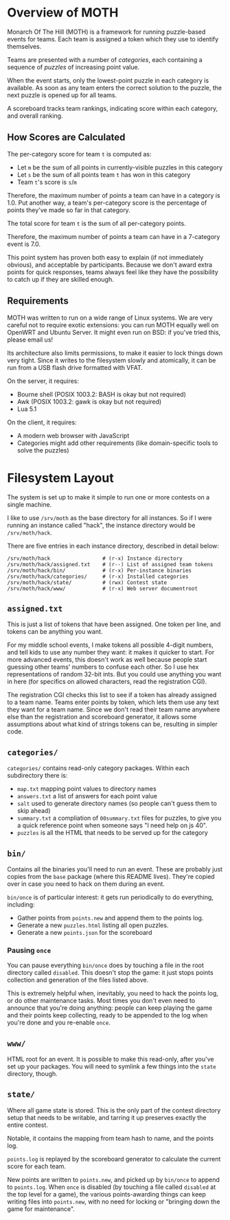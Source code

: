 Overview of MOTH
================

Monarch Of The Hill (MOTH) is a framework for running puzzle-based events for teams.
Each team is assigned a token which they use to identify themselves.

Teams are presented with a number of *categories*,
each containing a sequence of *puzzles* of increasing point value.

When the event starts, only the lowest-point puzzle in each category is available.
As soon as any team enters the correct solution to the puzzle,
the next puzzle is opened up for all teams.

A scoreboard tracks team rankings,
indicating score within each category,
and overall ranking.


How Scores are Calculated
-------------------------

The per-category score for team `t` is computed as:

* Let `m` be the sum of all points in currently-visible puzzles in this category
* Let `s` be the sum of all points team `t` has won in this category
* Team `t`'s score is `s`/`m`

Therefore, the maximum number of points a team can have in a category is 1.0.
Put another way, a team's per-category score is the percentage of points they've made so far in that category.

The total score for team `t` is the sum of all per-category points.

Therefore, the maximum number of points a team can have in a 7-category event is 7.0.

This point system has proven both easy to explain (if not immediately obvious),
and acceptable by participants.
Because we don't award extra points for quick responses,
teams always feel like they have the possibility to catch up if they are skilled enough.


Requirements
-------------

MOTH was written to run on a wide range of Linux systems.
We are very careful not to require exotic extensions:
you can run MOTH equally well on OpenWRT and Ubuntu Server.
It might even run on BSD: if you've tried this, please email us!

Its architecture also limits permissions,
to make it easier to lock things down very tight.
Since it writes to the filesystem slowly and atomically,
it can be run from a USB flash drive formatted with VFAT.


On the server, it requires:

* Bourne shell (POSIX 1003.2: BASH is okay but not required)
* Awk (POSIX 1003.2: gawk is okay but not required)
* Lua 5.1


On the client, it requires:

* A modern web browser with JavaScript
* Categories might add other requirements (like domain-specific tools to solve the puzzles)


Filesystem Layout
=================

The system is set up to make it simple to run one or more contests on a single machine.

I like to use `/srv/moth` as the base directory for all instances.
So if I were running an instance called "hack",
the instance directory would be `/srv/moth/hack`.

There are five entries in each instance directory, described in detail below:

    /srv/moth/hack                 # (r-x) Instance directory
    /srv/moth/hack/assigned.txt    # (r--) List of assigned team tokens
    /srv/moth/hack/bin/            # (r-x) Per-instance binaries
    /srv/moth/hack/categories/     # (r-x) Installed categories
    /srv/moth/hack/state/          # (rwx) Contest state
    /srv/moth/hack/www/            # (r-x) Web server documentroot



`assigned.txt`
----------------

This is just a list of tokens that have been assigned.
One token per line, and tokens can be anything you want.

For my middle school events, I make tokens all possible 4-digit numbers,
and tell kids to use any number they want: it makes it quicker to start.
For more advanced events,
this doesn't work as well because people start guessing other teams' numbers to confuse each other.
So I use hex representations of random 32-bit ints.
But you could use anything you want in here (for specifics on allowed characters, read the registration CGI).

The registration CGI checks this list to see if a token has already assigned to a team name.
Teams enter points by token,
which lets them use any text they want for a team name.
Since we don't read their team name anywhere else than the registration and scoreboard generator,
it allows some assumptions about what kind of strings tokens can be,
resulting in simpler code.


`categories/`
--------------

`categories/` contains read-only category packages.
Within each subdirectory there is:

* `map.txt` mapping point values to directory names
* `answers.txt` a list of answers for each point value
* `salt` used to generate directory names (so people can't guess them to skip ahead)
* `summary.txt` a compliation of `00summary.txt` files for puzzles, to give you a quick reference point when someone says "I need help on js 40".
* `puzzles` is all the HTML that needs to be served up for the category


`bin/`
------

Contains all the binaries you'll need to run an event.
These are probably just copies from the `base` package (where this README lives).
They're copied over in case you need to hack on them during an event.

`bin/once` is of particular interest:
it gets run periodically to do everything, including:

* Gather points from `points.new` and append them to the points log.
* Generate a new `puzzles.html` listing all open puzzles.
* Generate a new `points.json` for the scoreboard

### Pausing `once`

You can pause everything `bin/once` does by touching a file in the root directory
called `disabled`.
This doesn't stop the game:
it just stops points collection and generation of the files listed above.

This is extremely helpful when, inevitably,
you need to hack the points log,
or do other maintenance tasks.
Most times you don't even need to announce that you're doing anything:
people can keep playing the game and their points keep collecting,
ready to be appended to the log when you're done and you re-enable `once`.


`www/`
-----------

HTML root for an event.
It is possible to make this read-only,
after you've set up your packages.
You will need to symlink a few things into the `state` directory, though.


`state/`
---------

Where all game state is stored.
This is the only part of the contest directory setup that needs to be writable,
and tarring it up preserves exactly the entire contest.

Notable, it contains the mapping from team hash to name,
and the points log.

`points.log` is replayed by the scoreboard generator to calculate the current score for each team.

New points are written to `points.new`, and picked up by `bin/once` to append to `points.log`.
When `once` is disabled (by touching a file called `disabled` at the top level for a game),
the various points-awarding things can keep writing files into `points.new`,
with no need for locking or "bringing down the game for maintenance".
